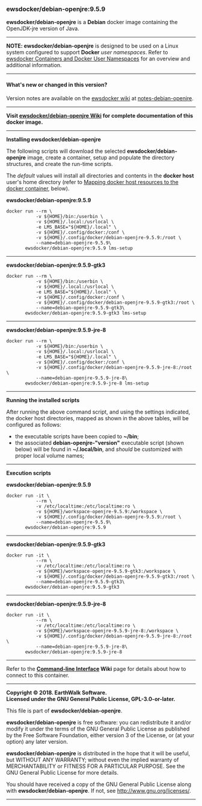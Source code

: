 ### ewsdocker/debian-openjre:9.5.9 

**ewsdocker/debian-openjre** is a **Debian** docker image containing the OpenJDK-jre version of Java.  
____  

**NOTE: ewsdocker/debian-openjre** is designed to be used on a Linux system configured to support **Docker** _user namespaces_.  Refer to [ewsdocker Containers and Docker User Namespaces](https://github.com/ewsdocker/ewsdocker.github.io/wiki/UserNS-Overview) for an overview and additional information.  

____  

#### What's new or changed in this version?  
Version notes are available on the [ewsdocker wiki](https://github.com/ewsdocker/ewsdocker.github.io/wiki) at [notes-debian-openjre](https://github.com/ewsdocker/ewsdocker.github.io/wiki/notes-debian-openjre).  

____  

**Visit [ewsdocker/debian-openjre Wiki](https://github.com/ewsdocker/debian-openjre/wiki) for complete documentation of this docker image.**  
____  

**Installing ewsdocker/debian-openjre**  

The following scripts will download the selected **ewsdocker/debian-openjre** image, create a container, setup and populate the directory structures, and create the run-time scripts.  

The <i>default</i> values will install all directories and contents in the <b>docker host</b> user's home directory (refer to <a href="#mapping">Mapping docker host resources to the docker container</a>, below).  

**ewsdocker/debian-openjre:9.5.9**
  
    docker run --rm \
               -v ${HOME}/bin:/userbin \
               -v ${HOME}/.local:/usrlocal \
               -e LMS_BASE="${HOME}/.local" \
               -v ${HOME}/.config/docker:/conf \
               -v ${HOME}/.config/docker/debian-openjre-9.5.9:/root \
               --name=debian-openjre-9.5.9\
           ewsdocker/debian-openjre:9.5.9 lms-setup  

____  

**ewsdocker/debian-openjre:9.5.9-gtk3**
  
    docker run --rm \
               -v ${HOME}/bin:/userbin \
               -v ${HOME}/.local:/usrlocal \
               -e LMS_BASE="${HOME}/.local" \
               -v ${HOME}/.config/docker:/conf \
               -v ${HOME}/.config/docker/debian-openjre-9.5.9-gtk3:/root \
               --name=debian-openjre-9.5.9-gtk3\
           ewsdocker/debian-openjre:9.5.9-gtk3 lms-setup  

____  

**ewsdocker/debian-openjre:9.5.9-jre-8**
  
    docker run --rm \
               -v ${HOME}/bin:/userbin \
               -v ${HOME}/.local:/usrlocal \
               -e LMS_BASE="${HOME}/.local" \
               -v ${HOME}/.config/docker:/conf \
               -v ${HOME}/.config/docker/debian-openjre-9.5.9-jre-8:/root \
               --name=debian-openjre-9.5.9-jre-8\
           ewsdocker/debian-openjre:9.5.9-jre-8 lms-setup  

____  

**Running the installed scripts**

After running the above command script, and using the settings indicated, the docker host directories, mapped as shown in the above tables, will be configured as follows:

 - the executable scripts have been copied to **~/bin**;  
 - the associated **debian-openjre-"version"** executable script (shown below) will be found in **~/.local/bin**, and _should_ be customized with proper local volume names;  

____  

**Execution scripts**  

**ewsdocker/debian-openjre:9.5.9**  
  
    docker run -it \
               --rm \
               -v /etc/localtime:/etc/localtime:ro \
               -v ${HOME}/workspace-openjre-9.5.9:/workspace \
               -v ${HOME}/.config/docker/debian-openjre-9.5.9:/root \
               --name=debian-openjre-9.5.9\
           ewsdocker/debian-openjre:9.5.9

____  

**ewsdocker/debian-openjre:9.5.9-gtk3**  
  
    docker run -it \
               --rm \
               -v /etc/localtime:/etc/localtime:ro \
               -v ${HOME}/workspace-openjre-9.5.9-gtk3:/workspace \
               -v ${HOME}/.config/docker/debian-openjre-9.5.9-gtk3:/root \
               --name=debian-openjre-9.5.9-gtk3\
           ewsdocker/debian-openjre:9.5.9-gtk3

____  

**ewsdocker/debian-openjre:9.5.9-jre-8**  
  
    docker run -it \
               --rm \
               -v /etc/localtime:/etc/localtime:ro \
               -v ${HOME}/workspace-openjre-9.5.9-jre-8:/workspace \
               -v ${HOME}/.config/docker/debian-openjre-9.5.9-jre-8:/root \
               --name=debian-openjre-9.5.9-jre-8\
           ewsdocker/debian-openjre:9.5.9-jre-8

____  

Refer to the **[Command-line Interface](https://github.com/ewsdocker/debian-openjre/wiki/CommandLineInterface) Wiki** page for details about how to connect to this container.

____  

**Copyright © 2018. EarthWalk Software.**  
**Licensed under the GNU General Public License, GPL-3.0-or-later.**  

This file is part of **ewsdocker/debian-openjre**.  

**ewsdocker/debian-openjre** is free software: you can redistribute 
it and/or modify it under the terms of the GNU General Public License 
as published by the Free Software Foundation, either version 3 of the 
License, or (at your option) any later version.  

**ewsdocker/debian-openjre** is distributed in the hope that 
it will be useful, but WITHOUT ANY WARRANTY; without even the implied 
warranty of MERCHANTABILITY or FITNESS FOR A PARTICULAR PURPOSE.  See the
GNU General Public License for more details.  

You should have received a copy of the GNU General Public License
along with **ewsdocker/debian-openjre**.  If not, see 
<http://www.gnu.org/licenses/>.  
____  
